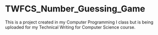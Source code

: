 # TWFCS_Number_Guessing_Game
This is a project created in my Computer Programming I class but is being uploaded for my Technical Writing for Computer Science course.
